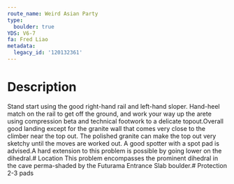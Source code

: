```yaml
---
route_name: Weird Asian Party
type:
  boulder: true
YDS: V6-7
fa: Fred Liao
metadata:
  legacy_id: '120132361'
---
```

# Description
Stand start using the good right-hand rail and left-hand sloper. Hand-heel match on the rail to get off the ground, and work your way up the arete using compression beta and technical footwork to a delicate topout.Overall good landing except for the granite wall that comes very close to the climber near the top out. The polished granite can make the top out very sketchy until the moves are worked out. A good spotter with a spot pad is advised.A hard extension to this problem is possible by going lower on the dihedral.# Location
This problem encompasses the prominent dihedral in the cave perma-shaded by the Futurama Entrance Slab boulder.# Protection
2-3 pads